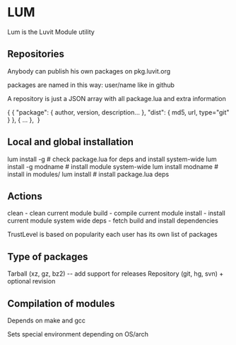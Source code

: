 LUM
===
Lum is the Luvit Module utility

Repositories
------------
Anybody can publish his own packages on pkg.luvit.org

packages are named in this way: user/name like in github

A repository is just a JSON array with all package.lua and extra information

  {
    { "package": { author, version, description... }, "dist": { md5, url, type="git" } },
    { ... },
  }

Local and global installation
-----------------------------
 lum install -g  # check package.lua for deps and install system-wide
 lum install -g modname # install module system-wide
 lum install modname # install in modules/
 lum install  # install package.lua deps

Actions
-------
 clean    - clean current module
 build    - compile current module
 install  - install current module system wide
 deps     - fetch build and install dependencies

TrustLevel is based on popularity
each user has its own list of packages

Type of packages
----------------
Tarball (xz, gz, bz2) -- add support for releases
Repository (git, hg, svn) + optional revision

Compilation of modules
----------------------
Depends on make and gcc

Sets special environment depending on OS/arch
